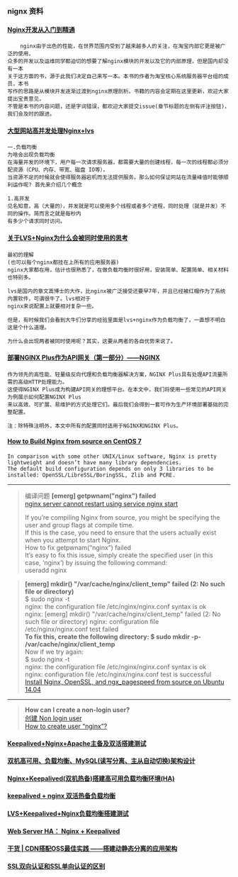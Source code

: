 ### nignx 资料

#### [Nginx开发从入门到精通](http://tengine.taobao.org/book/)
```text
    nginx由于出色的性能，在世界范围内受到了越来越多人的关注，在淘宝内部它更是被广泛的使用，
众多的开发以及运维同学都迫切的想要了解nginx模块的开发以及它的内部原理，但是国内却没有一本
关于这方面的书，源于此我们决定自己来写一本。本书的作者为淘宝核心系统服务器平台组的成员，本书
写作的思路是从模块开发逐渐过渡到nginx原理剖析。书籍的内容会定期在这里更新，欢迎大家提出宝贵意见，
不管是本书的内容问题，还是字词错误，都欢迎大家提交issue(章节标题的左侧有评注按钮)，我们会及时的跟进。
```

#### [大型网站高并发处理Nginx+lvs](https://blog.csdn.net/qq_38982845/article/details/83593904)
```text
一.负载均衡
为啥会出现负载均衡
在海量并发的环境下，用户每一次请求服务器，都需要大量的创建线程，每一次的线程都必须分配资源（CPU、内存、带宽、磁盘 IO等），
当资源不足的时候就会使得服务器宕机而无法提供服务。那么如何保证网站在流量峰值时能够顺利运作呢? 首先来介绍几个概念

1.高并发
见名知意，高（大量的），并发就是可以使用多个线程或者多个进程，同时处理（就是并发）不同的操作。简而言之就是每秒内
有多少个请求同时访问。
```

#### [关于LVS+Nginx为什么会被同时使用的思考](https://blog.csdn.net/BuquTianya/article/details/52076153)
```
最初的理解
(也可以每个nginx都挂在上所有的应用服务器) 
nginx大家都在用，估计也很熟悉了，在做负载均衡时很好用，安装简单、配置简单、相关材料也特别多。

lvs是国内的章文嵩博士的大作，比nginx被广泛接受还要早7年，并且已经被红帽作为了系统内置软件，可谓很牛了。lvs相对于
nginx来说配置上就要相对复杂一些。

但是，有时候我们会看到大牛们分享的经验里面是lvs+nginx作为负载均衡了，一直想不明白这是个什么道理。

为什么会出现两者被同时使用呢？其实，这要从两者的各自优势来说了。
```
#### [部署NGINX Plus作为API网关（第一部分）——NGINX](https://cloud.tencent.com/developer/article/1149103)
```
作为领先的高性能、轻量级反向代理和负载均衡器解决方案，NGINX Plus具有处理API流量所需的高级HTTP处理能力。
这使得NGINX Plus成为构建API网关的理想平台。在本文中，我们将使用一些常见的API网关为例展示如何配置NGINX Plus
来以高效、可扩展、易维护的方式处理它们。最后我们会得到一套可作为生产环境部署基础的完整配置。

注：除特殊注明外，本文中所有的配置同时适用于NGINX和NGINX Plus。
```
#### [How to Build Nginx from source on CentOS 7](https://www.howtoforge.com/how-to-build-nginx-from-source-on-centos-7/)
```
In comparison with some other UNIX/Linux software, Nginx is pretty lightweight and doesn’t have many library dependencies. 
The default build configuration depends on only 3 libraries to be installed: OpenSSL/LibreSSL/BoringSSL, Zlib and PCRE.
```
***
> 编译问题 **[emerg] getpwnam("nginx") failed**  
> [nginx server cannot restart using service nginx start](https://stackoverflow.com/questions/38147412/nginx-server-cannot-restart-using-service-nginx-start)  
>   
>  If you’re compiling Nginx from source, you might be specifying the  
>  user and group flags at compile time.  
>  If this is the case, you need to ensure that the users actually exist  
>  when you attempt to start Nginx.  
>  How to fix getpwnam(“nginx”) failed  
>  It’s easy to fix this issue, simply create the specified user (in
>  this  
>  case, ‘nginx’) by issuing the following command:  
>  useradd nginx

>  **[emerg] mkdir() "/var/cache/nginx/client_temp" failed (2: No such
>  file or directory)**  
>  $ sudo nginx -t   
>  nginx: the configuration file /etc/nginx/nginx.conf syntax is ok  
>  nginx: [emerg] mkdir() "/var/cache/nginx/client_temp" failed (2: No
>  such file or directory) nginx: configuration file  
>  /etc/nginx/nginx.conf test failed  
>  **To fix this, create the following directory: $ sudo mkdir -p-
>  /var/cache/nginx/client_temp**  
>  Now if we try again:  
>  $ sudo nginx -t   
>  nginx: the configuration file /etc/nginx/nginx.conf syntax is ok   
>  nginx: configuration file /etc/nginx/nginx.conf test is successful   
>  [Install Nginx, OpenSSL, and ngx_pagespeed from source on Ubuntu 14.04](https://gist.github.com/AJMaxwell/f6793605068813aae888216b02364d85)



***
>  **How can I create a non-login user?**  
>  [创建 Non login user](https://superuser.com/questions/77617/how-can-i-create-a-non-login-user)  
>  [How to create user “nginx”? ](https://serverfault.com/questions/190917/how-to-create-user-nginx)



#### [Keepalived+Nginx+Apache主备及双活搭建测试](https://blog.51cto.com/3241766/2103154)
#### [双机高可用、负载均衡、MySQL(读写分离、主从自动切换)架构设计](https://blog.csdn.net/weixin_30483013/article/details/97711918)
#### [Nginx+Keepalived(双机热备)搭建高可用负载均衡环境(HA)](https://my.oschina.net/xshuai/blog/917097)
#### [keepalived + nginx 双活热备负载均衡](http://giveme5.cc/2018/02/27/web%20server/nginx/keepalivedNginx/)
#### [LVS+Keepalived+Nginx负载均衡搭建测试](https://cloud.tencent.com/developer/article/1501289)
#### [Web Server HA： Nginx + Keepalived](https://www.zybuluo.com/saltyang/note/961170)
#### [干货 | CDN搭配OSS最佳实践 ——搭建动静态分离的应用架构](http://blog.itpub.net/69912185/viewspace-2649452/)
#### [SSL双向认证和SSL单向认证的区别](https://www.jianshu.com/p/fb5fe0165ef2)